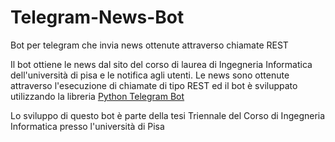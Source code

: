# Telegram-News-Bot
Bot per telegram che invia news ottenute attraverso chiamate REST

Il bot ottiene le news dal sito del corso di laurea di Ingegneria Informatica dell'università di pisa e le notifica agli utenti.
Le news sono ottenute attraverso l'esecuzione di chiamate di tipo REST ed il bot è sviluppato utilizzando la libreria
<a href="https://github.com/python-telegram-bot/python-telegram-bot">Python Telegram Bot</a>

Lo sviluppo di questo bot è parte della tesi Triennale del Corso di Ingegneria Informatica presso l'università di Pisa
